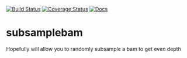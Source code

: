 [![Build Status](https://travis-ci.org/necrolyte2/subsamplebam.svg?branch=master)](https://travis-ci.org/necrolyte2/subsamplebam)
[![Coverage Status](https://coveralls.io/repos/necrolyte2/subsamplebam/badge.png?branch=master)](https://coveralls.io/r/necrolyte2/subsamplebam?branch=master)
[![Docs](https://readthedocs.org/projects/subsamplebam/badge/?version=latest)](http://subsamplebam.readthedocs.org/en/latest/)

# subsamplebam
Hopefully will allow you to randomly subsample a bam to get even depth
